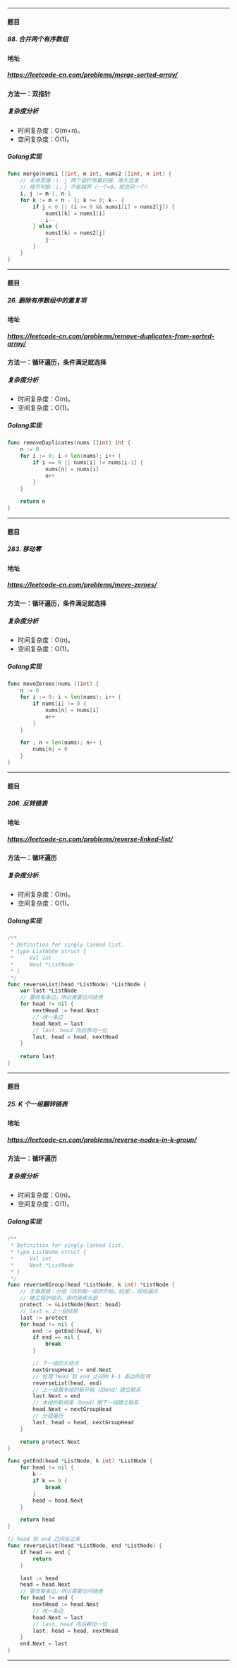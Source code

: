 ***
#### 题目
##### 88. 合并两个有序数组
#### 地址
##### https://leetcode-cn.com/problems/merge-sorted-array/
#### 方法一：双指针
##### 复杂度分析
- 时间复杂度：O(m+n)。
- 空间复杂度：O(1)。
##### Golang实现
``` go
func merge(nums1 []int, m int, nums2 []int, n int) {
    // 主体思路：i，j 两个指针倒着扫描，谁大选谁
    // 细节判断：i，j 不能越界（一个<0，就选另一个）
    i, j := m-1, n-1
    for k := m + n - 1; k >= 0; k-- {
        if j < 0 || (i >= 0 && nums1[i] > nums2[j]) {
            nums1[k] = nums1[i]
            i--
        } else {
            nums1[k] = nums2[j]
            j--
        }
    }
}
```
***
#### 题目
##### 26. 删除有序数组中的重复项
#### 地址
##### https://leetcode-cn.com/problems/remove-duplicates-from-sorted-array/
#### 方法一：循环遍历，条件满足就选择
##### 复杂度分析
- 时间复杂度：O(n)。
- 空间复杂度：O(1)。
##### Golang实现
``` go
func removeDuplicates(nums []int) int {
    n := 0
    for i := 0; i < len(nums); i++ {
        if i == 0 || nums[i] != nums[i-1] {
            nums[n] = nums[i]
            n++
        }
    }

    return n
}
```
***
#### 题目
##### 283. 移动零
#### 地址
##### https://leetcode-cn.com/problems/move-zeroes/
#### 方法一：循环遍历，条件满足就选择
##### 复杂度分析
- 时间复杂度：O(n)。
- 空间复杂度：O(1)。
##### Golang实现
``` go
func moveZeroes(nums []int) {
    n := 0
    for i := 0; i < len(nums); i++ {
        if nums[i] != 0 {
            nums[n] = nums[i]
            n++
        }
    }

    for ; n < len(nums); n++ {
        nums[n] = 0
    }
}
```
***
#### 题目
##### 206. 反转链表
#### 地址
##### https://leetcode-cn.com/problems/reverse-linked-list/
#### 方法一：循环遍历
##### 复杂度分析
- 时间复杂度：O(n)。
- 空间复杂度：O(1)。
##### Golang实现
``` go
/**
 * Definition for singly-linked list.
 * type ListNode struct {
 *     Val int
 *     Next *ListNode
 * }
 */
func reverseList(head *ListNode) *ListNode {
    var last *ListNode
    // 要改每条边，所以需要访问链表
    for head != nil {
        nextHead := head.Next
        // 改一条边
        head.Next = last
        // last，head 向后移动一位
        last, head = head, nextHead
    }
    
    return last
}
```
***
#### 题目
##### 25. K 个一组翻转链表
#### 地址
##### https://leetcode-cn.com/problems/reverse-nodes-in-k-group/
#### 方法一：循环遍历
##### 复杂度分析
- 时间复杂度：O(n)。
- 空间复杂度：O(1)。
##### Golang实现
``` go
/**
 * Definition for singly-linked list.
 * type ListNode struct {
 *     Val int
 *     Next *ListNode
 * }
 */
func reverseKGroup(head *ListNode, k int) *ListNode {
    // 主体思路：分组（找到每一组的开始、结尾），按组遍历
    // 建立保护结点，指向链表头部
    protect := &ListNode{Next: head}
    // last = 上一组结尾
    last := protect
    for head != nil {
        end := getEnd(head, k)
        if end == nil {
            break
        }

        // 下一组的头结点
        nextGroupHead := end.Next
        // 处理 head 到 end 之间的 k-1 条边的反转
        reverseList(head, end)
        // 上一组跟本组的新开始（旧end）建立联系
        last.Next = end
        // 本组的新结尾（head）跟下一组建立联系
        head.Next = nextGroupHead
        // 分组遍历
        last, head = head, nextGroupHead
    }

    return protect.Next
}

func getEnd(head *ListNode, k int) *ListNode {
    for head != nil {
        k--
        if k == 0 {
            break
        }
        head = head.Next
    }

    return head
}

// head 到 end 之间反过来
func reverseList(head *ListNode, end *ListNode) {
    if head == end {
        return
    }

    last := head
    head = head.Next
    // 要改每条边，所以需要访问链表
    for head != end {
        nextHead := head.Next
        // 改一条边
        head.Next = last
        // last，head 向后移动一位
        last, head = head, nextHead
    }
    end.Next = last
}
```
***